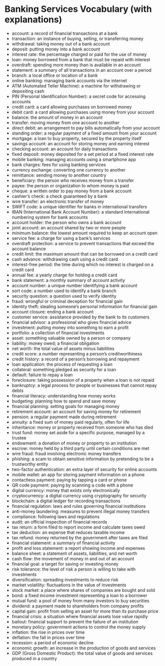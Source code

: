 # Banking Services Vocabulary (with explanations)

- account: a record of financial transactions at a bank
- transaction: an instance of buying, selling, or transferring money
- withdrawal: taking money out of a bank account
- deposit: putting money into a bank account
- interest rate: the percentage charged or paid for the use of money
- loan: money borrowed from a bank that must be repaid with interest
- overdraft: spending more money than is available in an account
- statement: a summary of all transactions in an account over a period
- branch: a local office or location of a bank
- online banking: managing bank accounts via the internet
- ATM (Automated Teller Machine): a machine for withdrawing or depositing cash
- PIN (Personal Identification Number): a secret code for accessing accounts
- credit card: a card allowing purchases on borrowed money
- debit card: a card allowing purchases using money from your account
- balance: the amount of money in an account
- transfer: moving money from one account to another
- direct debit: an arrangement to pay bills automatically from your account
- standing order: a regular payment of a fixed amount from your account
- mortgage: a loan to buy property, secured by the property itself
- savings account: an account for storing money and earning interest
- checking account: an account for daily transactions
- fixed deposit: money deposited for a set period at a fixed interest rate
- mobile banking: managing accounts using a smartphone app
- bank charges: fees for using banking services
- currency exchange: converting one currency to another
- remittance: sending money to another country
- beneficiary: the person who receives money from a transfer
- payee: the person or organization to whom money is paid
- cheque: a written order to pay money from a bank account
- cashier’s check: a check guaranteed by a bank
- wire transfer: an electronic transfer of money
- SWIFT code: a unique identifier for banks in international transfers
- IBAN (International Bank Account Number): a standard international numbering system for bank accounts
- account holder: the person who owns a bank account
- joint account: an account shared by two or more people
- minimum balance: the lowest amount required to keep an account open
- service fee: a charge for using a bank’s services
- overdraft protection: a service to prevent transactions that exceed the account balance
- credit limit: the maximum amount that can be borrowed on a credit card
- cash advance: withdrawing cash using a credit card
- interest-free period: the time during which no interest is charged on a credit card
- annual fee: a yearly charge for holding a credit card
- bank statement: a monthly summary of account activity
- account number: a unique number identifying a bank account
- sort code: a number used to identify a bank branch
- security question: a question used to verify identity
- fraud: wrongful or criminal deception for financial gain
- identity theft: stealing someone’s personal information for financial gain
- account closure: ending a bank account
- customer service: assistance provided by the bank to its customers
- financial advisor: a professional who gives financial advice
- investment: putting money into something to earn a profit
- portfolio: a collection of financial investments
- asset: something valuable owned by a person or company
- liability: money owed; a financial obligation
- net worth: the total value of assets minus liabilities
- credit score: a number representing a person’s creditworthiness
- credit history: a record of a person’s borrowing and repayment
- loan application: the process of requesting a loan
- collateral: something pledged as security for a loan
- default: failure to repay a loan
- foreclosure: taking possession of a property when a loan is not repaid
- bankruptcy: a legal process for people or businesses that cannot repay debts
- financial literacy: understanding how money works
- budgeting: planning how to spend and save money
- financial planning: setting goals for managing money
- retirement account: an account for saving money for retirement
- pension: a regular payment made during retirement
- annuity: a fixed sum of money paid regularly, often for life
- inheritance: money or property received from someone who has died
- trust fund: money set aside for a specific purpose, managed by a trustee
- endowment: a donation of money or property to an institution
- escrow: money held by a third party until certain conditions are met
- wire fraud: fraud involving electronic money transfers
- phishing: a scam to obtain sensitive information by pretending to be a trustworthy entity
- two-factor authentication: an extra layer of security for online accounts
- mobile wallet: an app for storing payment information on a phone
- contactless payment: paying by tapping a card or phone
- QR code payment: paying by scanning a code with a phone
- digital currency: money that exists only electronically
- cryptocurrency: a digital currency using cryptography for security
- blockchain: a digital ledger for recording transactions
- financial regulation: laws and rules governing financial institutions
- anti-money laundering: measures to prevent illegal money transfers
- compliance: following laws and regulations
- audit: an official inspection of financial records
- tax return: a form filed to report income and calculate taxes owed
- tax deduction: an expense that reduces taxable income
- tax refund: money returned by the government after taxes are filed
- financial statement: a summary of financial activity
- profit and loss statement: a report showing income and expenses
- balance sheet: a statement of assets, liabilities, and net worth
- cash flow: the movement of money in and out of an account
- financial goal: a target for saving or investing money
- risk tolerance: the level of risk a person is willing to take with investments
- diversification: spreading investments to reduce risk
- market volatility: fluctuations in the value of investments
- stock market: a place where shares of companies are bought and sold
- bond: a fixed income investment representing a loan to a borrower
- mutual fund: a pool of money from many investors to buy securities
- dividend: a payment made to shareholders from company profits
- capital gain: profit from selling an asset for more than its purchase price
- financial crisis: a situation where financial assets lose value rapidly
- bailout: financial support to prevent the failure of an institution
- monetary policy: government actions to control the money supply
- inflation: the rise in prices over time
- deflation: the fall in prices over time
- recession: a period of economic decline
- economic growth: an increase in the production of goods and services
- GDP (Gross Domestic Product): the total value of goods and services produced in a country

